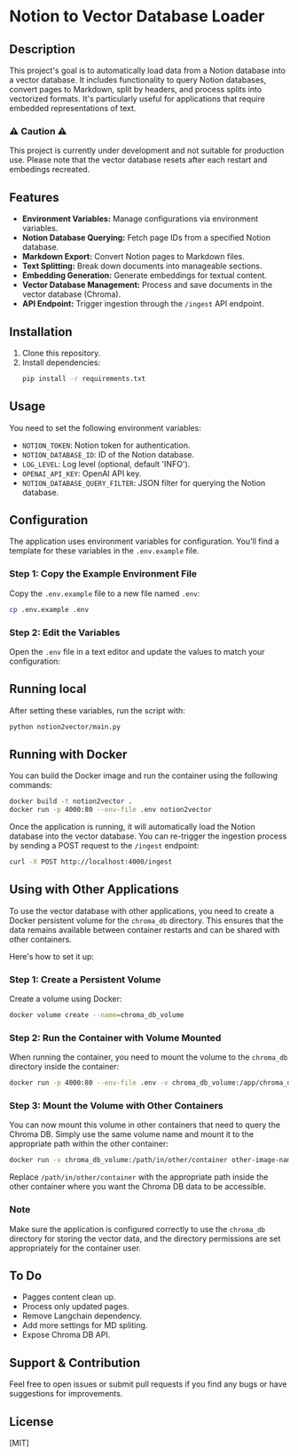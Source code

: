 # Notion to Vector Database Loader

## Description

This project's goal is to automatically load data from a Notion database into a vector database. It includes functionality to query Notion databases, convert pages to Markdown, split by headers, and process splits into vectorized formats. It's particularly useful for applications that require embedded representations of text.

### :warning: Caution :warning:

This project is currently under development and not suitable for production use. Please note that the vector database resets after each restart and embedings recreated.

## Features

- **Environment Variables:** Manage configurations via environment variables.
- **Notion Database Querying:** Fetch page IDs from a specified Notion database.
- **Markdown Export:** Convert Notion pages to Markdown files.
- **Text Splitting:** Break down documents into manageable sections.
- **Embedding Generation:** Generate embeddings for textual content.
- **Vector Database Management:** Process and save documents in the vector database (Chroma).
- **API Endpoint:** Trigger ingestion through the `/ingest` API endpoint.

## Installation

1. Clone this repository.
2. Install dependencies:
   ```bash
   pip install -r requirements.txt
   ```

## Usage

You need to set the following environment variables:

- `NOTION_TOKEN`: Notion token for authentication.
- `NOTION_DATABASE_ID`: ID of the Notion database.
- `LOG_LEVEL`: Log level (optional, default 'INFO').
- `OPENAI_API_KEY`: OpenAI API key.
- `NOTION_DATABASE_QUERY_FILTER`: JSON filter for querying the Notion database.

## Configuration

The application uses environment variables for configuration. You'll find a template for these variables in the `.env.example` file.

### Step 1: Copy the Example Environment File

Copy the `.env.example` file to a new file named `.env`:

```bash
cp .env.example .env
```

### Step 2: Edit the Variables

Open the `.env` file in a text editor and update the values to match your configuration:


## Running local

After setting these variables, run the script with:

```bash
python notion2vector/main.py
```

## Running with Docker

You can build the Docker image and run the container using the following commands:

```bash
docker build -t notion2vector .
docker run -p 4000:80 --env-file .env notion2vector 
```

Once the application is running, it will automatically load the Notion database into the vector database. You can re-trigger the ingestion process by sending a POST request to the `/ingest` endpoint:

```bash
curl -X POST http://localhost:4000/ingest
```

## Using with Other Applications

To use the vector database with other applications, you need to create a Docker persistent volume for the `chroma_db` directory. This ensures that the data remains available between container restarts and can be shared with other containers.

Here's how to set it up:

### Step 1: Create a Persistent Volume

Create a volume using Docker:

```bash
docker volume create --name=chroma_db_volume
```

### Step 2: Run the Container with Volume Mounted

When running the container, you need to mount the volume to the `chroma_db` directory inside the container:

```bash
docker run -p 4000:80 --env-file .env -v chroma_db_volume:/app/chroma_db notion2vector
```

### Step 3: Mount the Volume with Other Containers

You can now mount this volume in other containers that need to query the Chroma DB. Simply use the same volume name and mount it to the appropriate path within the other container:

```bash
docker run -v chroma_db_volume:/path/in/other/container other-image-name
```

Replace `/path/in/other/container` with the appropriate path inside the other container where you want the Chroma DB data to be accessible.

### Note

Make sure the application is configured correctly to use the `chroma_db` directory for storing the vector data, and the directory permissions are set appropriately for the container user.

## To Do

- Pagges content clean up.
- Process only updated pages.
- Remove Langchain dependency.
- Add more settings for MD spliting.
- Expose Chroma DB API.

## Support & Contribution

Feel free to open issues or submit pull requests if you find any bugs or have suggestions for improvements.

## License

[MIT]